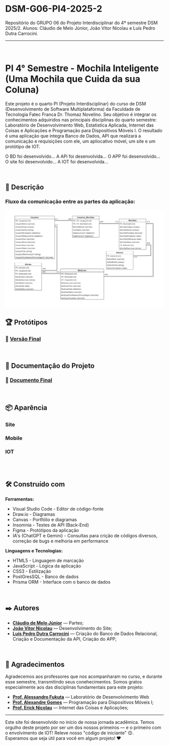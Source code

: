# DSM-G06-PI4-2025-2
Repositório do GRUPO 06 do Projeto Interdisciplinar do 4º semestre DSM 2025/2. Alunos: Cláudio de Melo Júnior, João Vitor Nicolau e Luís Pedro Dutra Carrocini.

---
<br>

# PI 4° Semestre - Mochila Inteligente (Uma Mochila que Cuida da sua Coluna)

Este projeto é o quarto PI (Projeto Interdisciplinar) do curso de DSM (Desenvolvimento de Software Multiplataforma) da Faculdade de Tecnologia Fatec Franca Dr. Thomaz Novelino. Seu objetivo é integrar os conhecimentos adquiridos nas principais disciplinas do quarto semestre: Laboratório de Desenvolvimento Web, Estatistica Aplicada, Internet das Coisas e Aplicações e Programação para Dispositivos Móveis I. O resultado é uma aplicação que integra Banco de Dados, API que realizará a comunicação e requisições com ele, um apliocativo móvel, um site e um protótipo de IOT.

O BD foi desenvolvido...
A APi foi desenvolvida...
O APP foi desenvolvido...
O site foi desenvolvido...
A IOT foi desenvolvida...

<br>

## 📄 Descrição

### Fluxo da comunicação entre as partes da aplicação:
<img src="/BD/DER.png">

<br>

## 🏆 Protótipos
### 🥇 [Versão Final]()

<br>

## 📁 Documentação do Projeto
### 📒 [Documento Final]()

<br>

## 📦 Aparência

### Site

### Mobile

### IOT

<br><br>

## 🛠️ Construído com

**Ferramentas:**
* Visual Studio Code - Editor de código-fonte
* Draw.io - Diagramas
* Canvas - Portfólio e diagramas
* Insomnia - Testes de API (Back-End)
* Figma - Protótipos da aplicação
* IA's (ChatGPT e Gemini) - Consultas para crição de códigos diversos, correção de bugs e melhoria em performance


**Linguagens e Tecnologias:**
* HTML5 - Linguagem de marcação
* JavaScript - Lógica da aplicação
* CSS3 - Estilização
* PostGresSQL - Banco de dados
* Prisma ORM - Interface com o banco de dados

<br>

## ✒️ Autores

* **[Cláudio de Melo Júnior]()** — Partes;
* **[João Vitor Nicolau]()** — Desenvolvimento do Site;
* **[Luís Pedro Dutra Carrocini](https://github.com/luis-pedro-dutra-carrocini)** — Criação do Banco de Dados Relacional, Criação e Documentação da API, Criação do APP;

<br>

## 🎁 Agradecimentos

Agradecemos aos professores que nos acompanharam no curso, e durante esse semestre, transmitindo seus conehecimentos. Somos gratos especialmente aos das disciplinas fundamentais para este projeto:

* **[Prof. Alessandro Fukuta](https://github.com/alessandro-fukuta)** — Laboratório de Desenvolvimento Web
* **[Prof. Alexandre Gomes](https://github.com/xandygomes)** — Programação para Dispositivos Móveis I;
* **[Prof. Erick Nicolau](https://gist.github.com/faustocintra)** — Internet das Coisas e Aplicações;

---

Este site foi desenvolvido no início de nossa jornada acadêmica. Temos orgulho deste projeto por ser um dos nossos primeiros — e o primeiro com o envolvimento de IOT! Releve nosso "código de iniciante" 😊.  
Esperamos que seja útil para você em algum projeto! ❤️
